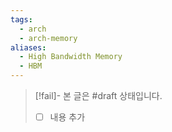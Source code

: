 ```yaml
---
tags:
  - arch
  - arch-memory
aliases:
  - High Bandwidth Memory
  - HBM
---
```

> [!fail]- 본 글은 #draft 상태입니다.
> - [ ] 내용 추가
